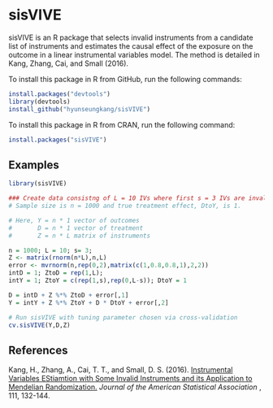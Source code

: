 # sisVIVE

sisVIVE is an R package that selects invalid instruments from a candidate list of instruments and estimates the causal effect of the exposure on the outcome in a linear instrumental variables model. The method is detailed in Kang, Zhang, Cai, and Small (2016).

To install this package in R from GitHub, run the following commands:

```R
install.packages("devtools")
library(devtools) 
install_github("hyunseungkang/sisVIVE")
```

To install this package in R from CRAN, run the following command:

```R
install.packages("sisVIVE")
```

## Examples

```R
library(sisVIVE)

### Create data consistng of L = 10 IVs where first s = 3 IVs are invalid
# Sample size is n = 1000 and true treatment effect, DtoY, is 1.

# Here, Y = n * 1 vector of outcomes
#       D = n * 1 vector of treatment
#       Z = n * L matrix of instruments

n = 1000; L = 10; s= 3;
Z <- matrix(rnorm(n*L),n,L)
error <- mvrnorm(n,rep(0,2),matrix(c(1,0.8,0.8,1),2,2))
intD = 1; ZtoD = rep(1,L); 
intY = 1; ZtoY = c(rep(1,s),rep(0,L-s)); DtoY = 1

D = intD + Z %*% ZtoD + error[,1]
Y = intY + Z %*% ZtoY + D * DtoY + error[,2]

# Run sisVIVE with tuning parameter chosen via cross-validation
cv.sisVIVE(Y,D,Z)
```

## References
Kang, H., Zhang, A., Cai, T. T., and Small, D. S. (2016). <a href="http://www.tandfonline.com/doi/full/10.1080/01621459.2014.994705"> Instrumental Variables EStiamtion with Some Invalid Instruments and its Application to Mendelian Randomization.</a> <i>Journal of the American Statistical Association </i>, 111, 132-144.
